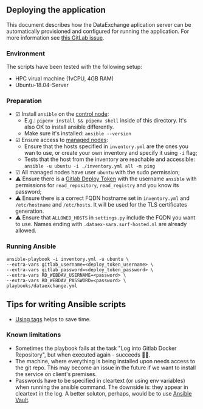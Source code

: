 ## Deploying the application

This document describes how the DataExchange aplication server can be automatically provisioned and configured for running the application. For more information see [this GitLab issue](https://git.ia.surfsara.nl/SOIL/secure-container/issues/48).

### Environment

The scripts have been tested with the following setup:

- HPC virual machine (1vCPU, 4GB RAM)
- Ubuntu-18.04-Server

### Preparation

- ☑ Install `ansible` on the [control node](https://docs.ansible.com/ansible/latest/user_guide/basic_concepts.html#control-node):
  - E.g.: `pipenv install && pipenv shell` inside of this directory. It's also OK to install ansible differently.
  - Make sure it's installed: `ansible --version`
- ☑ Ensure access to [managed nodes](https://docs.ansible.com/ansible/latest/user_guide/basic_concepts.html#managed-nodes):
  - Ensure that the hosts specified in `inventory.yml` are the ones you wan to use, or create your own inventory and specify it using `-i` flag;
  - Tests that the host from the inventory are reachable and accessible: `ansible -u ubuntu -i ./inventory.yml all -m ping`
- ☑ All managed nodes have user `ubuntu` with the sudo permission;
- ⚠️ Ensure there is a [Gitlab Deploy Token](https://git.ia.surfsara.nl/SOIL/secure-container/-/settings/repository) with the username `ansible` with permissions for `read_repository`, `read_registry` and you know its password;
- ⚠️ Ensure there is a correct FQDN hostname set in `inventory.yml` and `/etc/hostname` and `/etc/hosts`. It will be used for the TLS certificates generation.
- ⚠️ Ensure that `ALLOWED_HOSTS` in `settings.py` include the FQDN you want to use. Names ending with `.dataex-sara.surf-hosted.nl` are already allowed.

### Running Ansible

```shell
ansible-playbook -i inventory.yml -u ubuntu \
--extra-vars gitlab_username=<deploy_token_username> \
--extra-vars gitlab_password=<deploy_token_password> \
--extra-vars RD_WEBDAV_USERNAME=<password> \
--extra-vars RD_WEBDAV_PASSWORD=<password> \
playbooks/dataexchange.yml
```

## Tips for writing Ansible scripts

- [Using tags](https://docs.ansible.com/ansible/latest/user_guide/playbooks_tags.html) helps to save time.

### Known limitations

- Sometimes the playbook fails at the task "Log into Gitlab Docker Repository", but when executed again - succeeds 🤷‍♂️.
- The machine, where everything is being installed upon needs access to the git repo. This may become an issue in the future if we want to install the service on client's premises.
- Passwords have to be specified in cleartext (or using env variables) when running the ansible command. The downside is: they appear in cleartext in the log. A better soluton, perhaps, would be to use [Ansible Vault](https://docs.ansible.com/ansible/latest/user_guide/vault.html).
